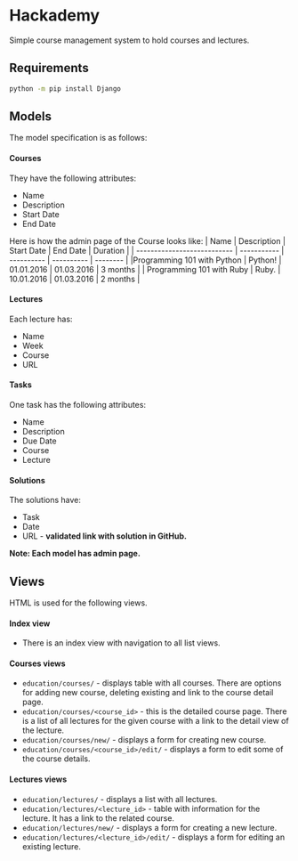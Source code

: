 # Hackademy
Simple course management system to hold courses and lectures.

## Requirements
```bash
python -m pip install Django
```

## Models
The model specification is as follows:

#### Courses

They have the following attributes:
* Name
* Description
* Start Date
* End Date 

Here is how the admin page of the Course looks like:
|            Name             | Description | Start Date |  End Date  | Duration |
| --------------------------- | ----------- | ---------- | ---------- | -------- |
|Programming 101 with Python  | Python!     | 01.01.2016 | 01.03.2016 | 3 months |
| Programming 101 with Ruby | Ruby. | 10.01.2016 | 01.03.2016 | 2 months |

#### Lectures

Each lecture has:
* Name
* Week
* Course
* URL

#### Tasks

One task has the following attributes:
* Name
* Description
* Due Date
* Course
* Lecture

#### Solutions

The solutions have:
* Task
* Date
* URL - **validated link with solution in GitHub.**

**Note: Each model has admin page.**

## Views

HTML is used for the following views. 

#### Index view
* There is an index view with navigation to all list views.

#### Courses views

* ```education/courses/``` - displays table with all courses. There are options for adding new course, deleting existing and link to the course detail page.
* ```education/courses/<course_id>``` - this is the detailed course page. There is a list of all lectures for the given course with a link to the detail view of the lecture.
* ```education/courses/new/``` - displays a form for creating new course.
* ```education/courses/<course_id>/edit/``` - displays a form to edit some of the course details.

#### Lectures views

* ```education/lectures/``` - displays a list with all lectures.
* ```education/lectures/<lecture_id>``` - table with information for the lecture. It has a link to the related course.
* ```education/lectures/new/``` - displays a form for creating a new lecture.
* ```education/lectures/<lecture_id>/edit/``` - displays a form for editing an existing lecture.